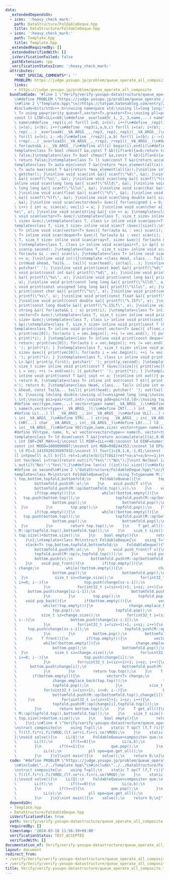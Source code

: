 ```yaml
---
data:
  _extendedDependsOn:
  - icon: ':heavy_check_mark:'
    path: DataStructure/FoldableDeque.hpp
    title: DataStructure/FoldableDeque.hpp
  - icon: ':heavy_check_mark:'
    path: Template.hpp
    title: Template.hpp
  _extendedRequiredBy: []
  _extendedVerifiedWith: []
  _isVerificationFailed: false
  _pathExtension: cpp
  _verificationStatusIcon: ':heavy_check_mark:'
  attributes:
    '*NOT_SPECIAL_COMMENTS*': ''
    PROBLEM: https://judge.yosupo.jp/problem/queue_operate_all_composite
    links:
    - https://judge.yosupo.jp/problem/queue_operate_all_composite
  bundledCode: "#line 1 \"Verify/verify-yosupo-datastructure/queue_operate_all_composite.test.cpp\"\
    \n#define PROBLEM \"https://judge.yosupo.jp/problem/queue_operate_all_composite\"\
    \n#line 2 \"Template.hpp\"\n//https://tatyam.hatenablog.com/entry/2019/12/15/003634\n\
    #include<bits/stdc++.h>\nusing namespace std;\nusing ll=long long;\ntemplate<class\
    \ T> using pq=priority_queue<T,vector<T>,greater<T>>;\nusing pll=pair<ll,ll>;\n\
    const ll LINF=1LL<<60;\n#define _overload3(_1,_2,_3,name,...) name\n#define _overload4(_1,_2,_3,_4,name,...)\
    \ name\n#define _rep1(i,n) for(ll i=0; i<(n); i++)\n#define _rep2(i,a,b) for(ll\
    \ i=(a); i<(b); i++)\n#define _rep3(i,a,b,c) for(ll i=(a); i<(b); i+=(c))\n#define\
    \ rep(...) _overload4(__VA_ARGS__,_rep3,_rep2,_rep1)(__VA_ARGS__)\n#define _rrep1(i,n)\
    \ for(ll i=(n); i-->0;)\n#define _rrep2(i,a,b) for(ll i=(b); i-->(a);)\n#define\
    \ rrep(...) _overload3(__VA_ARGS__,_rrep2,_rrep1)(__VA_ARGS__)\n#define each(i,...)\
    \ for(auto&& i:__VA_ARGS__)\n#define all(i) begin(i),end(i)\n#define rall(i) rbegin(i),rend(i)\n\
    template<class T> bool chmin(T &a,const T &b){if(a>b){a=b;return true;}else return\
    \ false;}\ntemplate<class T> bool chmax(T &a,const T &b){if(a<b){a=b;return true;}else\
    \ return false;}\ntemplate<class T> ll sum(const T &a){return accumulate(all(a),0LL);}\n\
    template<class T> auto min(const T &a){return *min_element(all(a));}\ntemplate<class\
    \ T> auto max(const T &a){return *max_element(all(a));}\ninline int scan(){ return\
    \ getchar(); }\ninline void scan(int &a){ scanf(\"%d\", &a); }\ninline void scan(unsigned\
    \ &a){ scanf(\"%u\", &a); }\ninline void scan(long &a){ scanf(\"%ld\", &a); }\n\
    inline void scan(long long &a){ scanf(\"%lld\", &a); }\ninline void scan(unsigned\
    \ long long &a){ scanf(\"%llu\", &a); }\ninline void scan(char &a){ cin >> a;\
    \ }\ninline void scan(float &a){ scanf(\"%f\", &a); }\ninline void scan(double\
    \ &a){ scanf(\"%lf\", &a); }\ninline void scan(long double &a){ scanf(\"%Lf\"\
    , &a); }\ninline void scan(vector<bool> &vec){ for(unsigned i = 0; i < vec.size();\
    \ i++) { int a; scan(a); vec[i] = a; } }\ninline void scan(char a[]){ scanf(\"\
    %s\", a); }\ninline void scan(string &a){ cin >> a; }\ntemplate<class T> inline\
    \ void scan(vector<T> &vec);\ntemplate<class T, size_t size> inline void scan(array<T,\
    \ size> &vec);\ntemplate<class T, class L> inline void scan(pair<T, L> &p);\n\
    template<class T, size_t size> inline void scan(T (&vec)[size]);\ntemplate<class\
    \ T> inline void scan(vector<T> &vec){ for(auto &i : vec) scan(i); }\ntemplate<class\
    \ T> inline void scan(deque<T> &vec){ for(auto &i : vec) scan(i); }\ntemplate<class\
    \ T, size_t size> inline void scan(array<T, size> &vec){ for(auto &i : vec) scan(i);\
    \ }\ntemplate<class T, class L> inline void scan(pair<T, L> &p){ scan(p.first);\
    \ scan(p.second); }\ntemplate<class T, size_t size> inline void scan(T (&vec)[size]){\
    \ for(auto &i : vec) scan(i); }\ntemplate<class T> inline void scan(T &a){ cin\
    \ >> a; }\ninline void in(){}\ntemplate <class Head, class... Tail> inline void\
    \ in(Head &head, Tail&... tail){ scan(head); in(tail...); }\ninline void print(){\
    \ putchar(' '); }\ninline void print(const bool &a){ printf(\"%d\", a); }\ninline\
    \ void print(const int &a){ printf(\"%d\", a); }\ninline void print(const unsigned\
    \ &a){ printf(\"%u\", a); }\ninline void print(const long &a){ printf(\"%ld\"\
    , a); }\ninline void print(const long long &a){ printf(\"%lld\", a); }\ninline\
    \ void print(const unsigned long long &a){ printf(\"%llu\", a); }\ninline void\
    \ print(const char &a){ printf(\"%c\", a); }\ninline void print(const char a[]){\
    \ printf(\"%s\", a); }\ninline void print(const float &a){ printf(\"%.15f\", a);\
    \ }\ninline void print(const double &a){ printf(\"%.15f\", a); }\ninline void\
    \ print(const long double &a){ printf(\"%.15Lf\", a); }\ninline void print(const\
    \ string &a){ for(auto&& i : a) print(i); }\ntemplate<class T> inline void print(const\
    \ vector<T> &vec);\ntemplate<class T, size_t size> inline void print(const array<T,\
    \ size> &vec);\ntemplate<class T, class L> inline void print(const pair<T, L>\
    \ &p);\ntemplate<class T, size_t size> inline void print(const T (&vec)[size]);\n\
    template<class T> inline void print(const vector<T> &vec){ if(vec.empty()) return;\
    \ print(vec[0]); for(auto i = vec.begin(); ++i != vec.end(); ){ putchar(' ');\
    \ print(*i); } }\ntemplate<class T> inline void print(const deque<T> &vec){ if(vec.empty())\
    \ return; print(vec[0]); for(auto i = vec.begin(); ++i != vec.end(); ){ putchar('\
    \ '); print(*i); } }\ntemplate<class T, size_t size> inline void print(const array<T,\
    \ size> &vec){ print(vec[0]); for(auto i = vec.begin(); ++i != vec.end(); ){ putchar('\
    \ '); print(*i); } }\ntemplate<class T, class L> inline void print(const pair<T,\
    \ L> &p){ print(p.first); putchar(' '); print(p.second); }\ntemplate<class T,\
    \ size_t size> inline void print(const T (&vec)[size]){ print(vec[0]); for(auto\
    \ i = vec; ++i != end(vec); ){ putchar(' '); print(*i); } }\ntemplate<class T>\
    \ inline void print(const T &a){ cout << a; }\ninline int out(){ putchar('\\n');\
    \ return 0; }\ntemplate<class T> inline int out(const T &t){ print(t); putchar('\\\
    n'); return 0; }\ntemplate<class Head, class... Tail> inline int out(const Head\
    \ &head, const Tail&... tail){ print(head); putchar(' '); out(tail...); return\
    \ 0; }\nusing ld=long double;\nusing ull=unsigned long long;\nusing uint=unsigned\
    \ int;\nusing pii=pair<int,int>;\nusing pdd=pair<ld,ld>;\nusing tuplis=array<ll,3>;\n\
    #define vec(type,name,...) vector<type> name(__VA_ARGS__);\n#define vv(type,name,h,...)vector<vector<type>>\
    \ name(h,vector<type>(__VA_ARGS__));\n#define INT(...) int __VA_ARGS__; in(__VA_ARGS__)\n\
    #define LL(...) ll __VA_ARGS__; in(__VA_ARGS__)\n#define ULL(...) ull __VA_ARGS__;\
    \ in(__VA_ARGS__)\n#define STR(...) string __VA_ARGS__; in(__VA_ARGS__)\n#define\
    \ CHR(...) char __VA_ARGS__; in(__VA_ARGS__)\n#define LD(...) ld __VA_ARGS__;\
    \ in(__VA_ARGS__)\n#define VEC(type,name,size) vector<type> name(size); in(name)\n\
    #define VV(type, name, h, w) vector<vector<type>> name(h, vector<type>(w)); in(name)\n\
    template<class T> ld dsum(const T &a){return accumulate(all(a),0.0L);}\nconst\
    \ int INF=INT_MAX>>1;\nconst ll MINF=1LL<<40;\nconst ld DINF=numeric_limits<ld>::infinity();\n\
    const int MODD=1000000007;\nconst int MOD=998244353;\nconst ld EPS=1e-9;\nconst\
    \ ld PI=3.1415926535897932;\nconst ll four[]={0,1,0,-1,0};\nconst ll eight[]={0,1,1,0,-1,-1,1,-1,0};\n\
    ll intpow(ll a,ll b){ll ret=1;while(b){if(b&1)ret*=a;a*=a;b>>=1;}return ret;}\n\
    int Yes(bool i=true){return out(i?\"Yes\":\"No\");}\nint No(bool i=true){return\
    \ out(i?\"No\":\"Yes\");}\n#define len(x) ((int)(x).size())\n#define fi first\n\
    #define se second\n#line 2 \"DataStructure/FoldableDeque.hpp\"\n//https://qiita.com/Shirotsume/items/4a2837b5895ef9a7aeb1\n\
    template<class M>\nstruct FoldableQueue{\n    using T=typename M::T;\n    stack<T>\
    \ top,bottom,topfold,bottomfold;\n    FoldableQueue(){\n        topfold.push(M::e);\n\
    \        bottomfold.push(M::e);\n    }\n    void push(T v){\n        bottom.push(v);\n\
    \        bottomfold.push(M::op(bottomfold.top(),v));\n    }\n    void pop(){\n\
    \        if(top.empty()){\n            while(!bottom.empty()){\n             \
    \   top.push(bottom.top());\n                topfold.push(M::op(bottom.top(),topfold.top()));\n\
    \                bottom.pop();\n                bottomfold.pop();\n          \
    \  }\n        }\n        top.pop();\n        topfold.pop();\n    }\n    T front(){\n\
    \        if(top.empty()){\n            while(!bottom.empty()){\n             \
    \   top.push(bottom.top());\n                topfold.push(M::op(bottom.top(),topfold.top()));\n\
    \                bottom.pop();\n                bottomfold.pop();\n          \
    \  }\n        }\n        return top.top();\n    }\n    T get_all(){\n        return\
    \ M::op(topfold.top(),bottomfold.top());\n    }\n    size_t size(){\n        return\
    \ top.size()+bottom.size();\n    }\n    bool empty(){\n        return top.empty()&&bottom.empty();\n\
    \    }\n};\ntemplate<class M>\nstruct FoldableDeque{\n    using T=typename M::T;\n\
    \    stack<T> top,bottom,topfold,bottomfold;\n    FoldableDeque(){\n        topfold.push(M::e);\n\
    \        bottomfold.push(M::e);\n    }\n    void push_front(T v){\n        top.push(v);\n\
    \        topfold.push(M::op(v,topfold.top()));\n    }\n    void push_back(T v){\n\
    \        bottom.push(v);\n        bottomfold.push(M::op(bottomfold.top(),v));\n\
    \    }\n    void pop_front(){\n        if(top.empty()){\n            vector<T>\
    \ change;\n            while(!bottom.empty()){\n                change.emplace_back(bottom.top());\n\
    \                bottom.pop();\n                bottomfold.pop();\n          \
    \  }\n            size_t sz=change.size();\n            for(int32_t i=(sz>>1);\
    \ i>=0; i--){\n                top.push(change[sz-i-1]);\n                topfold.push(M::op(change[sz-i-1],topfold.top()));\n\
    \            }\n            for(int32_t i=(sz>>1)+1; i<sz; i++){\n           \
    \     bottom.push(change[sz-i-1]);\n                bottomfold.push(M::op(bottomfold.top(),change[sz-i-1]));\n\
    \            }\n        }\n        top.pop();\n        topfold.pop();\n    }\n\
    \    void pop_back(){\n        if(bottom.empty()){\n            vector<T> change;\n\
    \            while(!top.empty()){\n                change.emplace_back(top.top());\n\
    \                top.pop();\n                topfold.pop();\n            }\n \
    \           size_t sz=change.size();\n            for(int32_t i=(sz>>1); i>=0;\
    \ i--){\n                bottom.push(change[sz-i-1]);\n                bottomfold.push(M::op(bottomfold.top(),change[sz-i-1]));\n\
    \            }\n            for(int32_t i=(sz>>1)+1; i<sz; i++){\n           \
    \     top.push(change[sz-i-1]);\n                topfold.push(M::op(change[sz-i-1],topfold.top()));\n\
    \            }\n        }\n        bottom.pop();\n        bottomfold.pop();\n\
    \    }\n    T front(){\n        if(top.empty()){\n            vector<T> change;\n\
    \            while(!bottom.empty()){\n                change.emplace_back(bottom.top());\n\
    \                bottom.pop();\n                bottomfold.pop();\n          \
    \  }\n            size_t sz=change.size();\n            for(uint32_t i=(sz>>1);\
    \ i>=0; i--){\n                top.push(change[i]);\n                topfold.push(M::op(change[i],topfold.top()));\n\
    \            }\n            for(uint32_t i=(sz>>1)+1; i<sz; i++){\n          \
    \      bottom.push(change[i]);\n                bottomfold.push(M::op(bottomfold.top(),change[i]));\n\
    \            }\n        }\n        return top.top();\n    }\n    T back(){\n \
    \       if(bottom.empty()){\n            vector<T> change;\n            while(!top.empty()){\n\
    \                change.emplace_back(top.top());\n                top.pop();\n\
    \                topfold.pop();\n            }\n            size_t sz=change.size();\n\
    \            for(uint32_t i=(sz>>1); i>=0; i--){\n                bottom.push(change[i]);\n\
    \                bottomfold.push(M::op(bottomfold.top(),change[i]));\n       \
    \     }\n            for(uint32_t i=(sz>>1)+1; i<sz; i++){\n                top.push(change[i]);\n\
    \                topfold.push(M::op(change[i],topfold.top()));\n            }\n\
    \        }\n        return bottom.top();\n    }\n    T get_all(){\n        return\
    \ M::op(topfold.top(),bottomfold.top());\n    }\n    size_t size(){\n        return\
    \ top.size()+bottom.size();\n    }\n    bool empty(){\n        return top.empty()&&bottom.empty();\n\
    \    }\n};\n#line 4 \"Verify/verify-yosupo-datastructure/queue_operate_all_composite.test.cpp\"\
    \nstruct composite{\n    using T=pll;\n    static T op(T lf,T ri){\n        return\
    \ T((lf.fi*ri.fi)%MOD,(lf.se*ri.fi+ri.se)%MOD);\n    }\n    static inline T e=pll(1,0);\n\
    };\nvoid solve(){\n    LL(Q);\n    FoldableQueue<composite> que;\n    rep(i,Q){\n\
    \        LL(t);\n        if(t==0){\n            LL(a,b);\n            que.push(pll(a,b));\n\
    \        }\n        if(t==1){\n            que.pop();\n        }\n        if(t==2){\n\
    \            LL(x);\n            pll ope=que.get_all();\n            out((ope.fi*x+ope.se)%MOD);\n\
    \        }\n    }\n}\nint main(){\n    solve();\n    return 0;\n}\n"
  code: "#define PROBLEM \"https://judge.yosupo.jp/problem/queue_operate_all_composite\"\
    \n#include\"../../Template.hpp\"\n#include\"../../DataStructure/FoldableDeque.hpp\"\
    \nstruct composite{\n    using T=pll;\n    static T op(T lf,T ri){\n        return\
    \ T((lf.fi*ri.fi)%MOD,(lf.se*ri.fi+ri.se)%MOD);\n    }\n    static inline T e=pll(1,0);\n\
    };\nvoid solve(){\n    LL(Q);\n    FoldableQueue<composite> que;\n    rep(i,Q){\n\
    \        LL(t);\n        if(t==0){\n            LL(a,b);\n            que.push(pll(a,b));\n\
    \        }\n        if(t==1){\n            que.pop();\n        }\n        if(t==2){\n\
    \            LL(x);\n            pll ope=que.get_all();\n            out((ope.fi*x+ope.se)%MOD);\n\
    \        }\n    }\n}\nint main(){\n    solve();\n    return 0;\n}"
  dependsOn:
  - Template.hpp
  - DataStructure/FoldableDeque.hpp
  isVerificationFile: true
  path: Verify/verify-yosupo-datastructure/queue_operate_all_composite.test.cpp
  requiredBy: []
  timestamp: '2024-03-10 11:56:39+09:00'
  verificationStatus: TEST_ACCEPTED
  verifiedWith: []
documentation_of: Verify/verify-yosupo-datastructure/queue_operate_all_composite.test.cpp
layout: document
redirect_from:
- /verify/Verify/verify-yosupo-datastructure/queue_operate_all_composite.test.cpp
- /verify/Verify/verify-yosupo-datastructure/queue_operate_all_composite.test.cpp.html
title: Verify/verify-yosupo-datastructure/queue_operate_all_composite.test.cpp
---
```

